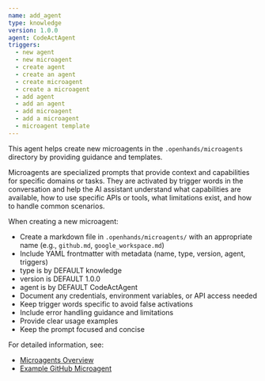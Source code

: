 ```yaml
---
name: add_agent
type: knowledge
version: 1.0.0
agent: CodeActAgent
triggers:
  - new agent
  - new microagent
  - create agent
  - create an agent
  - create microagent
  - create a microagent
  - add agent
  - add an agent
  - add microagent
  - add a microagent
  - microagent template
---
```


This agent helps create new microagents in the `.openhands/microagents` directory by providing guidance and templates.

Microagents are specialized prompts that provide context and capabilities for specific domains or tasks. They are activated by trigger words in the conversation and help the AI assistant understand what capabilities are available, how to use specific APIs or tools, what limitations exist, and how to handle common scenarios.

When creating a new microagent:

- Create a markdown file in `.openhands/microagents/` with an appropriate name (e.g., `github.md`, `google_workspace.md`)
- Include YAML frontmatter with metadata (name, type, version, agent, triggers)
- type is by DEFAULT knowledge
- version is DEFAULT 1.0.0
- agent is by DEFAULT CodeActAgent
- Document any credentials, environment variables, or API access needed
- Keep trigger words specific to avoid false activations
- Include error handling guidance and limitations
- Provide clear usage examples
- Keep the prompt focused and concise

For detailed information, see:

- [Microagents Overview](https://www.sixtyoneeighty.comll-hands.dev/usage/prompting/microagents-overview)
- [Example GitHub Microagent](https://github.com/All-Hands-AI/OpenHands/blob/main/microagents/github.md)
